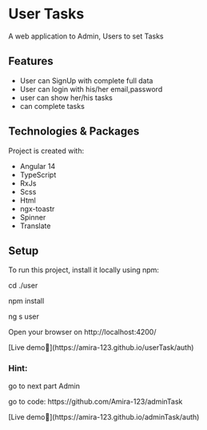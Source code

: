  <h1>User Tasks</h1>
<p>A web application to Admin, Users to set Tasks</p>
<h2> Features</h2>
<ul>
  <li>User can SignUp with complete full data </li>
    <li>User can login with his/her email,password</li>
    <li>user can show her/his tasks</li>
    <li>can complete tasks</li>
 </ul>
 <h2>Technologies & Packages</h2> 
 <p>Project is created with:</p>
   <ul>
    <li>Angular 14</li>
    <li>TypeScript</li>
    <li>RxJs</li>
    <li>Scss</li>
    <li>Html</li>
    <li>ngx-toastr</li>
    <li>Spinner</li>
    <li>Translate</li>
   </ul>  
  <h2>Setup</h2>
   <p>To run this project, install it locally using npm:</p>
   <p>cd ./user</p>
   <p>npm install</p>
   <p>ng s user</p>
   <p>Open your browser on http://localhost:4200/</p>
   <p>[Live demo🚀](https://amira-123.github.io/userTask/auth)</p>
   <h3>Hint:</h3>
   <p>go to next part Admin </p>
   <p> go to code: https://github.com/Amira-123/adminTask</p>
   <p>[Live demo🚀](https://amira-123.github.io/adminTask/auth)</p>

